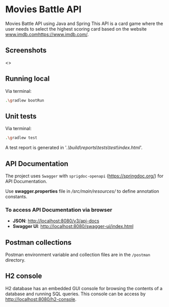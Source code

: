 # Movies Battle API
Movies Battle API using Java and Spring
This API is a card game where the user needs to select the highest scoring card based on the website www.imdb.com<https://www.imdb.com/>.

## Screenshots

<>


## Running local

Via terminal:

```sh
.\gradlew bootRun
```


## Unit tests

Via terminal:

```sh
.\gradlew test
```
A test report is generated in '*.\build\reports\tests\test\index.html*'.


## API Documentation

The project uses `Swagger` with `sprigdoc-openapi` (<https://springdoc.org/>) for API Documentation.

Use **swagger.properties** file in */src/main/resources/* to define annotation constants.


### To access API Documentation via browser

 - **JSON**: <http://localhost:8080/v3/api-docs>
 - **Swagger UI**: <http://localhost:8080/swagger-ui/index.html>


## Postman collections
Postman environment variable and collection files are in the `/postman` directory.


## H2 console
H2 database has an embedded GUI console for browsing the contents of a database and running SQL queries. This console can be access by <http://localhost:8080/h2-console>.